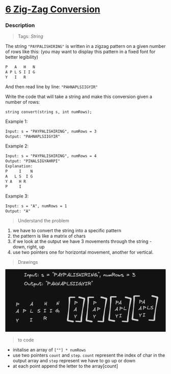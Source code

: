 # <a href="https://leetcode.com/problems/zigzag-conversion/?envType=study-plan-v2&envId=top-interview-150">6 Zig-Zag Conversion</a>

### Description

> Tags: *String*

The string `"PAYPALISHIRING"` is written in a zigzag pattern on a given number of rows like this: (you may want to display this pattern in a fixed font for better legibility)
```
P   A   H   N
A P L S I I G
Y   I   R
```
And then read line by line: `"PAHNAPLSIIGYIR"`

Write the code that will take a string and make this conversion given a number of rows:
```
string convert(string s, int numRows);
```

Example 1:
```
Input: s = "PAYPALISHIRING", numRows = 3
Output: "PAHNAPLSIIGYIR"
```
Example 2:
```
Input: s = "PAYPALISHIRING", numRows = 4
Output: "PINALSIGYAHRPI"
Explanation:
P     I    N
A   L S  I G
Y A   H R
P     I
```
Example 3:
```
Input: s = "A", numRows = 1
Output: "A"
```
> Understand the problem

1. we have to convert the string into a specific pattern
1. the pattern is like a matrix of chars
1. if we look at the output we have 3 movements through the string - down, right, up
1. use two pointers one for horizontal movement, another for vertical.

> Drawings

<img src="assets/image.png" alt="img"/>

> to code
- initalise an array of `[""] * numRows`
- use two pointers `count` and `step`. `count` represent the index of char in the output array and `step` represent we have to go up or down
- at each point append the letter to the array[count]